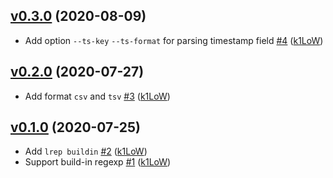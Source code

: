 ## [v0.3.0](https://github.com/k1LoW/lrep/compare/v0.2.0...v0.3.0) (2020-08-09)

* Add option `--ts-key` `--ts-format` for parsing timestamp field [#4](https://github.com/k1LoW/lrep/pull/4) ([k1LoW](https://github.com/k1LoW))

## [v0.2.0](https://github.com/k1LoW/lrep/compare/v0.1.0...v0.2.0) (2020-07-27)

* Add format `csv` and `tsv` [#3](https://github.com/k1LoW/lrep/pull/3) ([k1LoW](https://github.com/k1LoW))

## [v0.1.0](https://github.com/k1LoW/lrep/compare/d7124258dbb8...v0.1.0) (2020-07-25)

* Add `lrep buildin` [#2](https://github.com/k1LoW/lrep/pull/2) ([k1LoW](https://github.com/k1LoW))
* Support build-in regexp [#1](https://github.com/k1LoW/lrep/pull/1) ([k1LoW](https://github.com/k1LoW))
